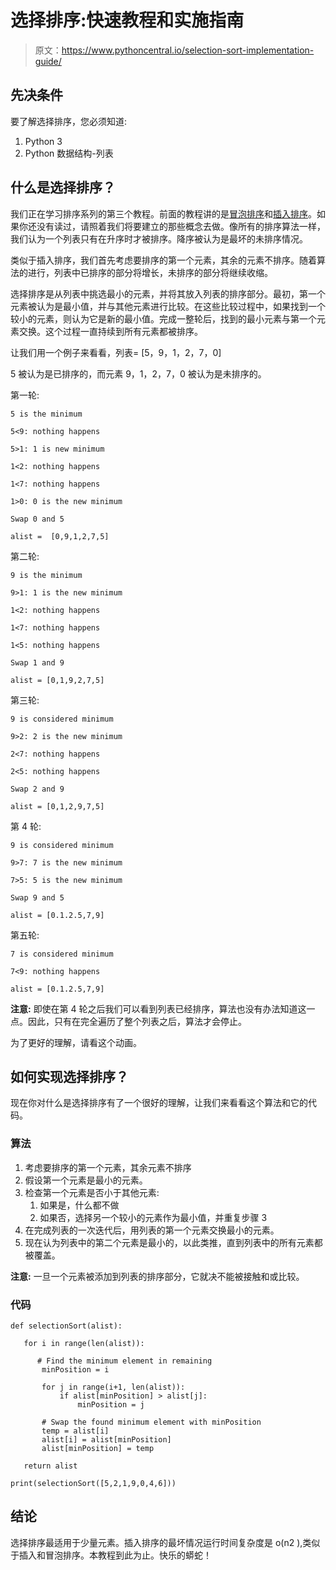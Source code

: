 # 选择排序:快速教程和实施指南

> 原文：<https://www.pythoncentral.io/selection-sort-implementation-guide/>

## 先决条件

要了解选择排序，您必须知道:

1.  Python 3
2.  Python 数据结构-列表

## 什么是选择排序？

我们正在学习排序系列的第三个教程。前面的教程讲的是[冒泡排序](https://www.pythoncentral.io/bubble-sort-implementation-guide/)和[插入排序](https://www.pythoncentral.io/Insertion-sort-implementation-guide/)。如果你还没有读过，请照着我们将要建立的那些概念去做。像所有的排序算法一样，我们认为一个列表只有在升序时才被排序。降序被认为是最坏的未排序情况。

类似于插入排序，我们首先考虑要排序的第一个元素，其余的元素不排序。随着算法的进行，列表中已排序的部分将增长，未排序的部分将继续收缩。

选择排序是从列表中挑选最小的元素，并将其放入列表的排序部分。最初，第一个元素被认为是最小值，并与其他元素进行比较。在这些比较过程中，如果找到一个较小的元素，则认为它是新的最小值。完成一整轮后，找到的最小元素与第一个元素交换。这个过程一直持续到所有元素都被排序。

让我们用一个例子来看看，列表= [5，9，1，2，7，0]

5 被认为是已排序的，而元素 9，1，2，7，0 被认为是未排序的。

第一轮:

```
5 is the minimum

5<9: nothing happens

5>1: 1 is new minimum

1<2: nothing happens

1<7: nothing happens

1>0: 0 is the new minimum

Swap 0 and 5

alist =  [0,9,1,2,7,5]
```

第二轮:

```
9 is the minimum

9>1: 1 is the new minimum

1<2: nothing happens

1<7: nothing happens

1<5: nothing happens

Swap 1 and 9

alist = [0,1,9,2,7,5]
```

第三轮:

```
9 is considered minimum

9>2: 2 is the new minimum

2<7: nothing happens

2<5: nothing happens

Swap 2 and 9

alist = [0,1,2,9,7,5]
```

第 4 轮:

```
9 is considered minimum

9>7: 7 is the new minimum

7>5: 5 is the new minimum

Swap 9 and 5

alist = [0.1.2.5,7,9]
```

第五轮:

```
7 is considered minimum

7<9: nothing happens

alist = [0.1.2.5,7,9]
```

**注意:** 即使在第 4 轮之后我们可以看到列表已经排序，算法也没有办法知道这一点。因此，只有在完全遍历了整个列表之后，算法才会停止。

为了更好的理解，请看这个动画。

## 如何实现选择排序？

现在你对什么是选择排序有了一个很好的理解，让我们来看看这个算法和它的代码。

### 算法

1.  考虑要排序的第一个元素，其余元素不排序
2.  假设第一个元素是最小的元素。
3.  检查第一个元素是否小于其他元素:
    1.  如果是，什么都不做
    2.  如果否，选择另一个较小的元素作为最小值，并重复步骤 3
4.  在完成列表的一次迭代后，用列表的第一个元素交换最小的元素。
5.  现在认为列表中的第二个元素是最小的，以此类推，直到列表中的所有元素都被覆盖。

**注意:** 一旦一个元素被添加到列表的排序部分，它就决不能被接触和或比较。

### 代码

```
def selectionSort(alist):

   for i in range(len(alist)):

      # Find the minimum element in remaining
       minPosition = i

       for j in range(i+1, len(alist)):
           if alist[minPosition] > alist[j]:
               minPosition = j

       # Swap the found minimum element with minPosition       
       temp = alist[i]
       alist[i] = alist[minPosition]
       alist[minPosition] = temp

   return alist

print(selectionSort([5,2,1,9,0,4,6]))

```

## 结论

选择排序最适用于少量元素。插入排序的最坏情况运行时间复杂度是 o(n2 ),类似于插入和冒泡排序。本教程到此为止。快乐的蟒蛇！